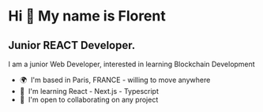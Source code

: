 Hi 👋 My name is Florent
========================

Junior REACT Developer.
-----------------------

I am a junior Web Developer, interested in learning Blockchain Development

* 🌍  I'm based in Paris, FRANCE - willing to move anywhere
* 🧠  I'm learning React - Next.js - Typescript
* 🤝  I'm open to collaborating on any project
